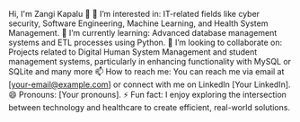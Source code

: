 Hi, I'm Zangi Kapalu 👋
👀 I’m interested in: IT-related fields like cyber security, Software Engineering, Machine Learning, and Health System Management.
🌱 I’m currently learning: Advanced database management systems and ETL processes using Python.
💞️ I’m looking to collaborate on: Projects related to Digital Human System Management and student management systems, particularly in enhancing functionality with MySQL or SQLite and many more
📫 How to reach me: You can reach me via email at [your-email@example.com] or connect with me on LinkedIn [Your LinkedIn].
😄 Pronouns: [Your pronouns].
⚡ Fun fact: I enjoy exploring the intersection between technology and healthcare to create efficient, real-world solutions.

<!---
Zangi-Kapalu-306/Zangi-Kapalu-306 is a ✨ special ✨ repository because its `README.md` (this file) appears on your GitHub profile.
You can click the Preview link to take a look at your changes.
--->
